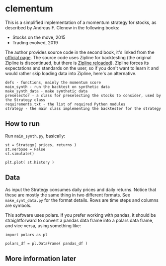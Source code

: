clementum
=========

This is a simplified implementation of a momentum strategy for stocks, as described by Andreas F. Clenow in the following books:

* Stocks on the move, 2015
* Trading evolved, 2019

The author provides source code in the second book, it's linked from the [official page](https://www.followingthetrend.com/trading-evolved/). The source code uses Zipline for backtesting (the original Zipline is discontinued, but there is [Zipline reloaded](https://github.com/stefan-jansen/zipline-reloaded)). Zipline forces its expectations and standards on the user, so if you don't want to learn it and would rather skip loading data into Zipline, here's an alternative.

	defs - functions, mainly the momentum score
	main_synth - run the backtest on synthetic data
	make_synth_data - make synthetic data
	preselector - a class for preselecting the stocks to consider, used by the Strategy class
	requirements.txt - the list of required Python modules
	strategy - the main class implementing the backtester for the strategy
	
How to run
----------

Run `main_synth.py`, basically:

	st = Strategy( prices, returns )
	st.verbose = False
	st.simulate()

	plt.plot( st.history )
	
Data
----

As input the Strategy consumes daily prices and daily returns. Notice that these are mostly the same thing in two different formats. See `make_synt_data.py` for the format details. Rows are time steps and columns are symbols.

This software uses polars. If you prefer working with pandas, it should be straightforward to convert a pandas data frame into a polars data frame, and vice versa, using something like:

	import polars as pl
	
	polars_df = pl.DataFrame( pandas_df )

More information later
----------------------
